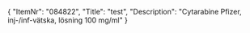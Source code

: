 {
  "ItemNr": "084822",
  "Title": "test",
  "Description": "Cytarabine Pfizer, inj-/inf-vätska, lösning 100 mg/ml"
}
